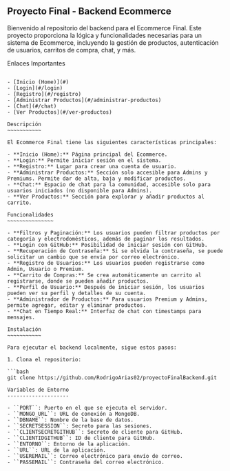 Proyecto Final - Backend Ecommerce
-----------------------------------

Bienvenido al repositorio del backend para el Ecommerce Final. Este proyecto proporciona la lógica y funcionalidades necesarias para un sistema de Ecommerce, incluyendo la gestión de productos, autenticación de usuarios, carritos de compra, chat, y más.

Enlaces Importantes
~~~~~~~~~~~~~~~~~~~

- [Inicio (Home)](#)
- [Login](#/login)
- [Registro](#/registro)
- [Administrar Productos](#/administrar-productos)
- [Chat](#/chat)
- [Ver Productos](#/ver-productos)

Descripción
~~~~~~~~~~~

El Ecommerce Final tiene las siguientes características principales:

- **Inicio (Home):** Página principal del Ecommerce.
- **Login:** Permite iniciar sesión en el sistema.
- **Registro:** Lugar para crear una cuenta de usuario.
- **Administrar Productos:** Sección solo accesible para Admins y Premiums. Permite dar de alta, baja y modificar productos.
- **Chat:** Espacio de chat para la comunidad, accesible solo para usuarios iniciados (no disponible para Admins).
- **Ver Productos:** Sección para explorar y añadir productos al carrito.

Funcionalidades
~~~~~~~~~~~~~~~

- **Filtros y Paginación:** Los usuarios pueden filtrar productos por categoría y electrodomésticos, además de paginar los resultados.
- **Login con GitHub:** Posibilidad de iniciar sesión con GitHub.
- **Recuperación de Contraseña:** Si se olvida la contraseña, se puede solicitar un cambio que se envía por correo electrónico.
- **Registro de Usuarios:** Los usuarios pueden registrarse como Admin, Usuario o Premium.
- **Carrito de Compras:** Se crea automáticamente un carrito al registrarse, donde se pueden añadir productos.
- **Perfil de Usuario:** Después de iniciar sesión, los usuarios pueden ver su perfil y detalles de su cuenta.
- **Administrador de Productos:** Para usuarios Premium y Admins, permite agregar, editar y eliminar productos.
- **Chat en Tiempo Real:** Interfaz de chat con timestamps para mensajes.

Instalación
~~~~~~~~~~~

Para ejecutar el backend localmente, sigue estos pasos:

1. Clona el repositorio:

```bash
git clone https://github.com/RodrigoArias02/proyectoFinalBackend.git

Variables de Entorno
--------------------

- ``PORT``: Puerto en el que se ejecuta el servidor.
- ``MONGO_URL``: URL de conexión a MongoDB.
- ``DBNAME``: Nombre de la base de datos.
- ``SECRETSESSION``: Secreto para las sesiones.
- ``CLIENTSECRETGITHUB``: Secreto de cliente para GitHub.
- ``CLIENTIDGITHUB``: ID de cliente para GitHub.
- ``ENTORNO``: Entorno de la aplicación.
- ``URL``: URL de la aplicación.
- ``USEREMAIL``: Correo electrónico para envío de correo.
- ``PASSEMAIL``: Contraseña del correo electrónico.